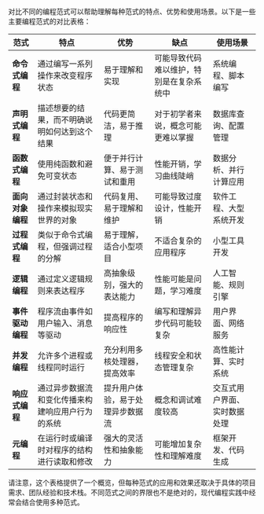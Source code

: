 



对比不同的编程范式可以帮助理解每种范式的特点、优势和使用场景。以下是一些主要编程范式的对比表格：

| 范式             | 特点                                             | 优势                             | 缺点                                     | 使用场景                     |
| ---------------- | ------------------------------------------------ | -------------------------------- | ---------------------------------------- | ---------------------------- |
| **命令式编程**   | 通过编写一系列操作来改变程序状态                 | 易于理解和实现                   | 可能导致代码难以维护，特别是在复杂系统中 | 系统编程、脚本编写           |
| **声明式编程**   | 描述想要的结果，而不明确说明如何达到这个结果     | 代码更简洁，易于推理             | 对于初学者来说，概念可能更难以掌握       | 数据库查询、配置管理         |
| **函数式编程**   | 使用纯函数和避免可变状态                         | 便于并行计算、易于测试和重用     | 性能开销，学习曲线陡峭                   | 数据分析、并行计算应用       |
| **面向对象编程** | 通过封装状态和操作来模拟现实世界的对象           | 代码复用、易于理解和维护         | 可能导致过度设计，性能开销               | 软件工程、大型系统开发       |
| **过程式编程**   | 类似于命令式编程，但强调过程的分解               | 易于理解，适合小型项目           | 不适合复杂的应用程序                     | 小型工具开发                 |
| **逻辑编程**     | 通过定义逻辑规则来表达程序                       | 高抽象级别，强大的表达能力       | 性能可能是问题，学习难度                 | 人工智能、规则引擎           |
| **事件驱动编程** | 程序流由事件如用户输入、消息等驱动               | 提高程序的响应性                 | 编写和理解异步代码可能较复杂             | 用户界面、网络服务           |
| **并发编程**     | 允许多个进程或线程同时运行                       | 充分利用多核处理器，提高效率     | 线程安全和状态管理复杂                   | 高性能计算、实时系统         |
| **响应式编程**   | 通过异步数据流和变化传播来构建响应用户行为的系统 | 提升用户体验，易于处理异步数据流 | 概念和调试难度较高                       | 交互式用户界面、实时数据处理 |
| **元编程**       | 在运行时或编译时对程序的结构进行读取和修改       | 强大的灵活性和抽象能力           | 可能增加复杂性和理解难度                 | 框架开发、代码生成           |

请注意，这个表格提供了一个概览，但每种范式的应用和效果还取决于具体的项目需求、团队经验和技术栈。不同范式之间的界限也不是绝对的，现代编程实践中经常会结合使用多种范式。